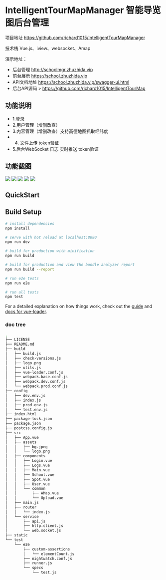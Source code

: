 # IntelligentTourMapManager 智能导览图后台管理

项目地址 https://github.com/richard1015/IntelligentTourMapManager

技术栈 Vue.js、iview、websocket、Amap

演示地址：
- 后台管理  http://schoolmgr.zhuzhida.vip
- 前台展示  https://school.zhuzhida.vip
- API文档地址 https://school.zhuzhida.vip/swagger-ui.html
- 后台API源码 > https://github.com/richard1015/IntelligentTourMap

## 功能说明

- 1.登录
- 2.用户管理（增删改查）
- 3.内容管理（增删改查）支持高德地图抓取经纬度
- 4. 文件上传 token验证
- 5.后台WebSocket 日志 实时推送  token验证

## 功能截图

![](https://user-gold-cdn.xitu.io/2019/6/21/16b77d7de66b6b13?w=2874&h=1522&f=png&s=486571)
![](https://user-gold-cdn.xitu.io/2019/6/21/16b77d88de6d9318?w=2872&h=1520&f=png&s=160309)
![](https://user-gold-cdn.xitu.io/2019/6/21/16b77d910c01db6a?w=2874&h=1524&f=png&s=361767)
![](https://user-gold-cdn.xitu.io/2019/6/21/16b77d979b0f0cf6?w=2874&h=1524&f=png&s=398504)
![](https://user-gold-cdn.xitu.io/2019/6/21/16b77da24771808b?w=2876&h=1524&f=png&s=1121477)
## QuickStart

<!-- add docs here for user -->

## Build Setup

``` bash
# install dependencies
npm install

# serve with hot reload at localhost:8080
npm run dev

# build for production with minification
npm run build

# build for production and view the bundle analyzer report
npm run build --report

# run e2e tests
npm run e2e

# run all tests
npm test
```

For a detailed explanation on how things work, check out the [guide](http://vuejs-templates.github.io/webpack/) and [docs for vue-loader](http://vuejs.github.io/vue-loader).


### doc tree

```bash
.
├── LICENSE
├── README.md
├── build
│   ├── build.js
│   ├── check-versions.js
│   ├── logo.png
│   ├── utils.js
│   ├── vue-loader.conf.js
│   ├── webpack.base.conf.js
│   ├── webpack.dev.conf.js
│   └── webpack.prod.conf.js
├── config
│   ├── dev.env.js
│   ├── index.js
│   ├── prod.env.js
│   └── test.env.js
├── index.html
├── package-lock.json
├── package.json
├── postcss.config.js
├── src
│   ├── App.vue
│   ├── assets
│   │   ├── bg.jpeg
│   │   └── logo.png
│   ├── components
│   │   ├── Login.vue
│   │   ├── Logs.vue
│   │   ├── Main.vue
│   │   ├── School.vue
│   │   ├── Spot.vue
│   │   ├── User.vue
│   │   └── common
│   │       ├── AMap.vue
│   │       └── Upload.vue
│   ├── main.js
│   ├── router
│   │   └── index.js
│   └── service
│       ├── api.js
│       ├── http.client.js
│       └── web.socket.js
├── static
└── test
    └── e2e
        ├── custom-assertions
        │   └── elementCount.js
        ├── nightwatch.conf.js
        ├── runner.js
        └── specs
            └── test.js
```